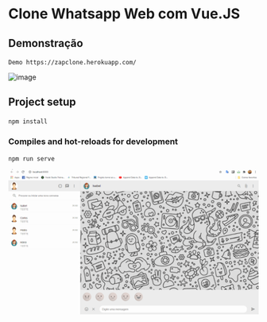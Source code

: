 # Clone Whatsapp Web com Vue.JS

## Demonstração
```
Demo https://zapclone.herokuapp.com/
```
![image](https://user-images.githubusercontent.com/7068806/185472652-60672f8d-5ec9-4ec3-94bd-64543b326bc9.png)


## Project setup
```
npm install
```


### Compiles and hot-reloads for development
```
npm run serve
```
![Alt Text](https://github.com/mayconlemosCloud/UiCloneZapVue/blob/main/Zap.gif)
